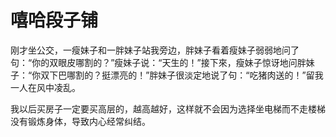 # 嘻哈段子铺

刚才坐公交，一瘦妹子和一胖妹子站我旁边，胖妹子看着瘦妹子弱弱地问了句：“你的双眼皮哪割的？”瘦妹子说：“天生的！”接下來，瘦妹子惊讶地问胖妹子：“你双下巴哪割的？挺漂亮的！”胖妹子很淡定地说了句：“吃猪肉送的！”留我一人在风中凌乱。 

我以后买房子一定要买高层的，越高越好，这样就不会因为选择坐电梯而不走楼梯没有锻炼身体，导致内心经常纠结。